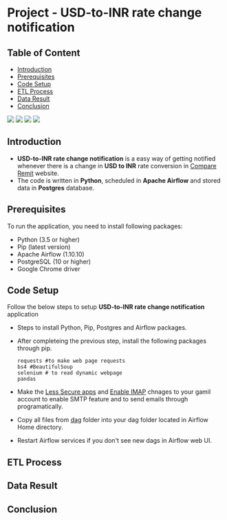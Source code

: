 # Project - USD-to-INR rate change notification

## Table of Content

- [Introduction](#introduction)
- [Prerequisites](#prerequisites)
- [Code Setup](#code-setup)
- [ETL Process](#etl-process)
- [Data Result](#data-result)
- [Conclusion](#conclusion)

![](https://img.shields.io/badge/python-3.5%20%7C%203.6%20%7C%203.7-blue) ![](https://img.shields.io/badge/Airflow-1.10.10-brightgreen) ![](https://img.shields.io/badge/Postgres-10%20%7C%2011%20%7C%2012-orange) ![](https://img.shields.io/badge/license-BSD-green)
## Introduction
-  **USD-to-INR rate change notification** is a easy way of  getting notified whenever there is a change in **USD to INR** rate conversion in [Compare Remit](https://www.compareremit.com/todays-best-dollar-to-rupee-exchange-rate/) website.
- The code is written in **Python**, scheduled in **Apache Airflow** and stored data in **Postgres** database.

## Prerequisites

To run the application, you need to install following packages:
- Python (3.5 or higher)
- Pip (latest version)
- Apache Airflow (1.10.10)
- PostgreSQL (10 or higher)
- Google Chrome driver



## Code Setup
Follow the below steps to setup **USD-to-INR rate change notification** application
- <a src ='https://medium.com/@taufiq_ibrahim/apache-airflow-installation-on-ubuntu-ddc087482c14'> Steps <a/>to install Python, Pip, Postgres and Airflow packages.
- After completeing the previous step, install the following packages through pip.
  ```
  requests #to make web page requests
  bs4 #BeautifulSoup
  selenium # to read dynamic webpage
  pandas
  
  ```
- Make the [Less Secure apps]('https://support.google.com/accounts/answer/6010255') and [Enable IMAP]('https://support.google.com/mail/answer/7126229?hl=en') chnages to your gamil account to enable SMTP feature and to send emails through programatically.

- Copy all files from [dag]('https://github.com/sudhakar12161/USD-to-INR/tree/master/dag') folder into your dag folder located in Airflow Home directory.
- Restart Airflow services if you don't see new dags in Airflow web UI.



## ETL Process

## Data Result

## Conclusion


